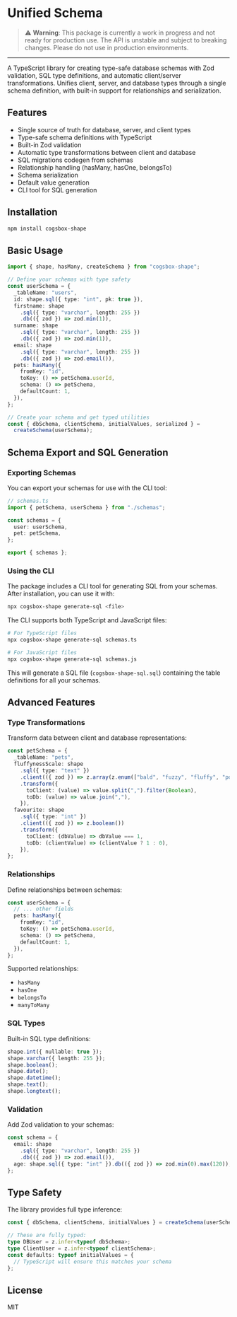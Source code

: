 # Unified Schema

> ⚠️ **Warning**: This package is currently a work in progress and not ready for production use. The API is unstable and subject to breaking changes. Please do not use in production environments.

---

A TypeScript library for creating type-safe database schemas with Zod validation, SQL type definitions, and automatic client/server transformations. Unifies client, server, and database types through a single schema definition, with built-in support for relationships and serialization.

## Features

- Single source of truth for database, server, and client types
- Type-safe schema definitions with TypeScript
- Built-in Zod validation
- Automatic type transformations between client and database
- SQL migrations codegen from schemas
- Relationship handling (hasMany, hasOne, belongsTo)
- Schema serialization
- Default value generation
- CLI tool for SQL generation

## Installation

```bash
npm install cogsbox-shape
```

## Basic Usage

```typescript
import { shape, hasMany, createSchema } from "cogsbox-shape";

// Define your schemas with type safety
const userSchema = {
  _tableName: "users",
  id: shape.sql({ type: "int", pk: true }),
  firstname: shape
    .sql({ type: "varchar", length: 255 })
    .db(({ zod }) => zod.min(1)),
  surname: shape
    .sql({ type: "varchar", length: 255 })
    .db(({ zod }) => zod.min(1)),
  email: shape
    .sql({ type: "varchar", length: 255 })
    .db(({ zod }) => zod.email()),
  pets: hasMany({
    fromKey: "id",
    toKey: () => petSchema.userId,
    schema: () => petSchema,
    defaultCount: 1,
  }),
};

// Create your schema and get typed utilities
const { dbSchema, clientSchema, initialValues, serialized } =
  createSchema(userSchema);
```

## Schema Export and SQL Generation

### Exporting Schemas

You can export your schemas for use with the CLI tool:

```typescript
// schemas.ts
import { petSchema, userSchema } from "./schemas";

const schemas = {
  user: userSchema,
  pet: petSchema,
};

export { schemas };
```

### Using the CLI

The package includes a CLI tool for generating SQL from your schemas. After installation, you can use it with:

```bash
npx cogsbox-shape generate-sql <file>
```

The CLI supports both TypeScript and JavaScript files:

```bash
# For TypeScript files
npx cogsbox-shape generate-sql schemas.ts

# For JavaScript files
npx cogsbox-shape generate-sql schemas.js
```

This will generate a SQL file (`cogsbox-shape-sql.sql`) containing the table definitions for all your schemas.

## Advanced Features

### Type Transformations

Transform data between client and database representations:

```typescript
const petSchema = {
  _tableName: "pets",
  fluffynessScale: shape
    .sql({ type: "text" })
    .client(({ zod }) => z.array(z.enum(["bald", "fuzzy", "fluffy", "poof"])))
    .transform({
      toClient: (value) => value.split(",").filter(Boolean),
      toDb: (value) => value.join(","),
    }),
  favourite: shape
    .sql({ type: "int" })
    .client(({ zod }) => z.boolean())
    .transform({
      toClient: (dbValue) => dbValue === 1,
      toDb: (clientValue) => (clientValue ? 1 : 0),
    }),
};
```

### Relationships

Define relationships between schemas:

```typescript
const userSchema = {
  // ... other fields
  pets: hasMany({
    fromKey: "id",
    toKey: () => petSchema.userId,
    schema: () => petSchema,
    defaultCount: 1,
  }),
};
```

Supported relationships:

- `hasMany`
- `hasOne`
- `belongsTo`
- `manyToMany`

### SQL Types

Built-in SQL type definitions:

```typescript
shape.int({ nullable: true });
shape.varchar({ length: 255 });
shape.boolean();
shape.date();
shape.datetime();
shape.text();
shape.longtext();
```

### Validation

Add Zod validation to your schemas:

```typescript
const schema = {
  email: shape
    .sql({ type: "varchar", length: 255 })
    .db(({ zod }) => zod.email()),
  age: shape.sql({ type: "int" }).db(({ zod }) => zod.min(0).max(120)),
};
```

## Type Safety

The library provides full type inference:

```typescript
const { dbSchema, clientSchema, initialValues } = createSchema(userSchema);

// These are fully typed:
type DBUser = z.infer<typeof dbSchema>;
type ClientUser = z.infer<typeof clientSchema>;
const defaults: typeof initialValues = {
  // TypeScript will ensure this matches your schema
};
```

## License

MIT
